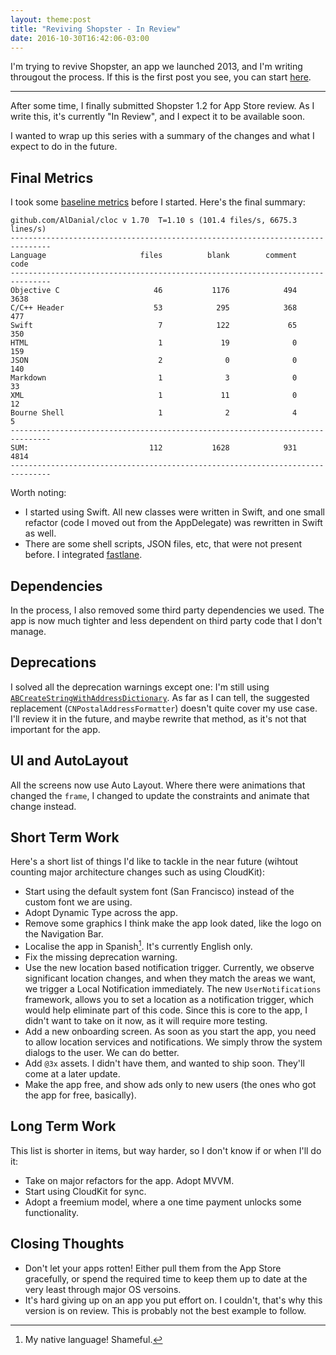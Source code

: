 ```yaml
---
layout: theme:post
title: "Reviving Shopster - In Review"
date: 2016-10-30T16:42:06-03:00
---
```


I'm trying to revive Shopster, an app we launched 2013, and I'm writing througout the process. If this is the first post you see, you can start [here](http://pablin.org/2016/09/23/reviving-shopster-worth-it/).

---

After some time, I finally submitted Shopster 1.2 for App Store review. As I write this, it's currently "In Review", and I expect it to be available soon.

I wanted to wrap up this series with a summary of the changes and what I expect to do in the future.

## Final Metrics

I took some [baseline metrics] before I started. Here's the final summary:

```
github.com/AlDanial/cloc v 1.70  T=1.10 s (101.4 files/s, 6675.3 lines/s)
-------------------------------------------------------------------------------
Language                     files          blank        comment           code
-------------------------------------------------------------------------------
Objective C                     46           1176            494           3638
C/C++ Header                    53            295            368            477
Swift                            7            122             65            350
HTML                             1             19              0            159
JSON                             2              0              0            140
Markdown                         1              3              0             33
XML                              1             11              0             12
Bourne Shell                     1              2              4              5
-------------------------------------------------------------------------------
SUM:                           112           1628            931           4814
-------------------------------------------------------------------------------
```

Worth noting:

- I started using Swift. All new classes were written in Swift, and one small refactor (code I moved out from the AppDelegate) was rewritten in Swift as well.
- There are some shell scripts, JSON files, etc, that were not present before. I integrated [fastlane].

## Dependencies

In the process, I also removed some third party dependencies we used. The app is now much tighter and less dependent on third party code that I don't manage.

## Deprecations

I solved all the deprecation warnings except one: I'm still using [`ABCreateStringWithAddressDictionary`]. As far as I can tell, the suggested replacement (`CNPostalAddressFormatter`) doesn't quite cover my use case. I'll review it in the future, and maybe rewrite that method, as it's not that important for the app.

## UI and AutoLayout

All the screens now use Auto Layout. Where there were animations that changed the `frame`, I changed to update the constraints and animate that change instead.

## Short Term Work

Here's a short list of things I'd like to tackle in the near future (wihtout counting major architecture changes such as using CloudKit):

- Start using the default system font (San Francisco) instead of the custom font we are using.
- Adopt Dynamic Type across the app.
- Remove some graphics I think make the app look dated, like the logo on the Navigation Bar.
- Localise the app in Spanish[^Vergonzoso]. It's currently English only.
- Fix the missing deprecation warning.
- Use the new location based notification trigger. Currently, we observe significant location changes, and when they match the areas we want, we trigger a Local Notification immediately. The new `UserNotifications` framework, allows you to set a location as a notification trigger, which would help eliminate part of this code. Since this is core to the app, I didn't want to take on it now, as it will require more testing.
- Add a new onboarding screen. As soon as you start the app, you need to allow location services and notifications. We simply throw the system dialogs to the user. We can do better.
- Add `@3x` assets. I didn't have them, and wanted to ship soon. They'll come at a later update.
- Make the app free, and show ads only to new users (the ones who got the app for free, basically).

## Long Term Work

This list is shorter in items, but way harder, so I don't know if or when I'll do it:

- Take on major refactors for the app. Adopt MVVM.
- Start using CloudKit for sync.
- Adopt a freemium model, where a one time payment unlocks some functionality.

## Closing Thoughts

- Don't let your apps rotten! Either pull them from the App Store gracefully, or spend the required time to keep them up to date at the very least through major OS versoins.
- It's hard giving up on an app you put effort on. I couldn't, that's why this version is on review. This is probably not the best example to follow.

[baseline metrics]: http://pablin.org/2016/09/26/reviving-shopster-baseline-metrics/
[fastlane]: http://fastlane.tools
[`ABCreateStringWithAddressDictionary`]: https://developer.apple.com/reference/addressbookui/1624198-abcreatestringwithaddressdiction?language=objc
[^Vergonzoso]: My native language! Shameful.